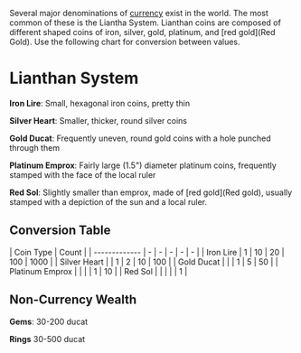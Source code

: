 Several major denominations of [currency](Currency) exist in the world. The most common of these is the Liantha System. Lianthan coins are composed of different shaped coins of iron, silver, gold, platinum, and [red gold](Red Gold). Use the following chart for conversion between values.

# Lianthan System

**Iron Lire**: Small, hexagonal iron coins, pretty thin

**Silver Heart**: Smaller, thicker, round silver coins 

**Gold Ducat**: Frequently uneven, round gold coins with a hole punched through them

**Platinum Emprox**: Fairly large (1.5") diameter platinum coins, frequently stamped with the face of the local ruler

**Red Sol**: Slightly smaller than emprox, made of [red gold](Red gold), usually stamped with a depiction of the sun and a local ruler.

## Conversion Table

| Coin Type		| Count								|
| ------------- | - | -		| - 	| - 	| - 	|
| Iron Lire 	| 1	| 10	| 20	| 100	| 1000	|
| Silver Heart 	| 	| 1		| 2		| 10	| 100	|
| Gold Ducat	|	|		| 1		| 5		| 50	|
| Platinum Emprox |	|		| 		| 1		| 10	|
| Red Sol		|	|		|		|		| 1		|

## Non-Currency Wealth

**Gems**: 30-200 ducat

**Rings** 30-500 ducat
